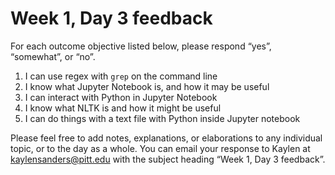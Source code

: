 # Week 1, Day 3 feedback

For each outcome objective listed below, please respond “yes”, “somewhat”, or “no”. 

1. I can use regex with `grep` on the command line
1. I know what Jupyter Notebook is, and how it may be useful
2. I can interact with Python in Jupyter Notebook
3. I know what NLTK is and how it might be useful
4. I can do things with a text file with Python inside Jupyter notebook

Please feel free to add notes, explanations, or elaborations to any individual topic, or to the day as a whole. You can email your response to Kaylen at [kaylensanders@pitt.edu](mailto:kaylensanders@pitt.edu) with the subject heading “Week 1, Day 3 feedback”.